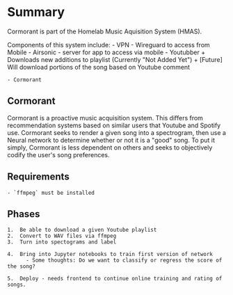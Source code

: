 # Summary
Cormorant is part of the Homelab Music Aquisition System (HMAS).

Components of this system include:
	- VPN - Wireguard to access from Mobile
	- Airsonic - server for app to access via mobile
	- Youtubber
		+ Downloads new additions to playlist (Currently "Not Added Yet")
		+ [Future] Will download portions of the song based on Youtube comment

	- Cormorant

## Cormorant

Cormorant is a proactive music acquisition system.  This differs from recommendation systems based on similar users that Youtube and Spotify use.  Cormorant seeks to render a given song into a spectrogram, then use a Neural network to determine whether or not it is a "good" song.  To put it simply, Cormorant is less dependent on others and seeks to objectively codify the user's song preferences.


## Requirements
	- `ffmpeg` must be installed

## Phases
	1.  Be able to download a given Youtube playlist
	2.  Convert to WAV files via ffmpeg
	3.  Turn into spectograms and label

	4.  Bring into Jupyter notebooks to train first version of network
		  - Some thoughts: Do we want to classify or regress the score of the song?

	5.  Deploy - needs frontend to continue online training and rating of songs.

